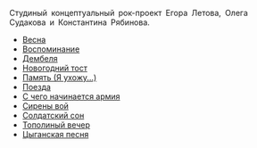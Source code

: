 Студиный концептуальный рок-проект Егора Летова, Олега Судакова и Константина Рябинова.

* [Весна](Весна)
* [Воспоминание](Воспоминание)
* [Дембеля](Дембеля)
* [Новогодний тост](Новогодний%20тост)
* [Память (Я ухожу...)](Память%20(Я%20ухожу...))
* [Поезда](Поезда)
* [С чего начинается армия](С%20чего%20начинается%20армия)
* [Сирены вой](Сирены%20вой)
* [Солдатский сон](Солдатский%20сон)
* [Тополиный вечер](Тополиный%20вечер)
* [Цыганская песня](Цыганская%20песня)